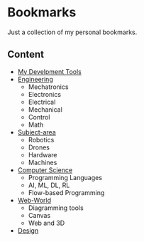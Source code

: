 # Bookmarks

Just a collection of my personal bookmarks.

## Content

- [My Develpment Tools](./my-dev-tools.md)
- [Engineering](./eng.md)
    - Mechatronics
    - Electronics
    - Electrical
    - Mechanical
    - Control
    - Math
- [Subject-area](./subject-areas.md)
    - Robotics
    - Drones
    - Hardware
    - Machines
- [Computer Science](./cs.md)
    - Programming Languages
    - AI, ML, DL, RL
    - Flow-based Programming
- [Web-World](./web-world.md)
    - Diagramming tools
    - Canvas
    - Web and 3D
- [Design](./design.md)

